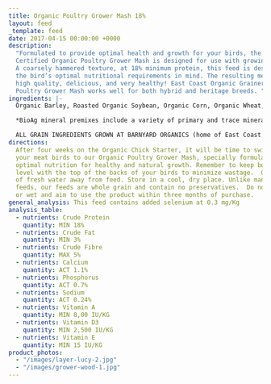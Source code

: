 ```yaml
---
title: Organic Poultry Grower Mash 18%
layout: feed
_template: feed
date: 2017-04-15 00:00:00 +0000
description:
  "Formulated to provide optimal health and growth for your birds, the
  Certified Organic Poultry Grower Mash is designed for use with growing meat birds.
  A coarsely hammered texture, at 18% minimum protein, this feed is designed with
  the bird’s optimal nutritional requirements in mind. The resulting meat will be
  high quality, delicious, and very healthy! East Coast Organic Grainery’s  Organic
  Poultry Grower Mash works well for both hybrid and heritage breeds. "
ingredients: |-
  Organic Barley, Roasted Organic Soybean, Organic Corn, Organic Wheat, Organic Field Peas, Organic Flax Meal & Bio Ag Poultry Grower Mineral Premix*.

  *BioAg mineral premixes include a variety of primary and trace minerals and vitamins, from sources such as: limestone; kelp meal; natural trace mineral salt; DL methionine and lysine in the layer mash (amino acids); selenium yeast; probiotics; enzymes; vitamins A, D, and E, plus vitamin B complex in addition to those vitamins in the premix.

  ALL GRAIN INGREDIENTS GROWN AT BARNYARD ORGANICS (home of East Coast Organic Grainery) except corn (source:  Le Moulins des Cèdres, QC) and flax (source:  Homestead Organics and/or BioAg’s Canadian-sourced flax)
directions:
  After four weeks on the Organic Chick Starter, it will be time to switch
  your meat birds to our Organic Poultry Grower Mash, specially formulated to provide
  optimal nutrition for healthy and natural growth. Remember to keep bottom of feeders
  level with the top of the backs of your birds to minimize wastage.  Offer plenty
  of fresh water away from feed. Store in a cool, dry place. Unlike many pelletized
  feeds, our feeds are whole grain and contain no preservatives.  Do not use if mouldy
  or wet and aim to use the product within three months of purchase.
general_analysis: This feed contains added selenium at 0.3 mg/Kg
analysis_table:
  - nutrients: Crude Protein
    quantity: MIN 18%
  - nutrients: Crude Fat
    quantity: MIN 3%
  - nutrients: Crude Fibre
    quantity: MAX 5%
  - nutrients: Calcium
    quantity: ACT 1.1%
  - nutrients: Phosphorus
    quantity: ACT 0.7%
  - nutrients: Sodium
    quantity: ACT 0.24%
  - nutrients: Vitamin A
    quantity: MIN 8,00 IU/KG
  - nutrients: Vitamin D3
    quantity: MIN 2,500 IU/KG
  - nutrients: Vitamin E
    quantity: MIN 15 IU/KG
product_photos:
  - "/images/layer-lucy-2.jpg"
  - "/images/grower-wood-1.jpg"
---
```

